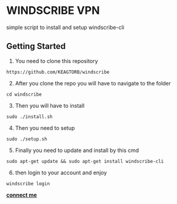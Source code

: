 # WINDSCRIBE VPN
 
 simple script to install and setup windscribe-cli
## Getting Started



1. You need to clone this repository
```
https://github.com/KEAGTORB/windscribe
```

2. After you clone the repo you will have to navigate to the folder
```
cd windscribe
```

3. Then you will have to install 
```
sudo ./install.sh  
```

4. Then you need to setup
```
sudo ./setup.sh
```

5. Finally you need to update and install by this cmd
```
sudo apt-get update && sudo apt-get install windscribe-cli
```

6. then login to your account and enjoy
```
windscribe login
```



 **[connect me](https://t.me/keagtorb79)**
